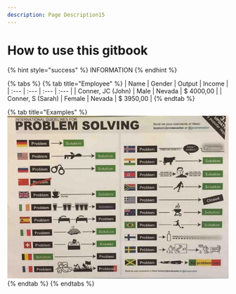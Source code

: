 ```yaml
---
description: Page Description15
---
```


# How to use this gitbook

{% hint style="success" %}
INFORMATION
{% endhint %}

{% tabs %}
{% tab title="Employee" %}
| Name | Gender | Output | Income |
| :--- | :--- | :--- | :--- |
| Conner, JC \(John\) | Male | Nevada | $ 4000,00 |
| Conner, S \(Sarah\) | Female | Nevada | $ 3950,00 |
{% endtab %}

{% tab title="Examples" %}
![](.gitbook/assets/20160915_165757000_ios.jpg)
{% endtab %}
{% endtabs %}

